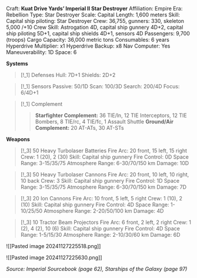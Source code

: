 Craft: **Kuat Drive Yards’ Imperial II Star Destroyer**
Affiliation: Empire
Era: Rebellion
Type: Star Destroyer
Scale: Capital
Length: 1,600 meters
Skill: Capital ship piloting: Star Destroyer
Crew: 36,755, gunners: 330, skeleton 5,000 /+10
Crew Skill: Astrogation 4D, capital ship gunnery 4D+2, capital ship piloting 5D+1, capital ship shields 4D+1, sensors 4D
Passengers: 9,700 (troops)
Cargo Capacity: 36,000 metric tons
Consumables: 6 years
Hyperdrive Multiplier: x1
Hyperdrive Backup: x8
Nav Computer: Yes
Maneuverability: 1D
Space: 6

**Systems**
> [!_1] Defenses
> Hull: 7D+1
> Shields: 2D+2

> [!_1] Sensors
> Passive: 50/1D
> Scan: 100/3D
> Search: 200/4D
> Focus: 6/4D+1

> [!_1] Complement
> > **Starfighter Complement:** 36 TIE/ln, 12 TIE Interceptors, 12 TIE Bombers, 8 TIE/rc, 4 TIE/fc, 1 Assault Shuttle
> > **Ground/Air Complement:** 20 AT-ATs, 30 AT-STs
> 

**Weapons**
> [!_3] 50 Heavy Turbolaser Batteries
> Fire Arc: 20 front, 15 left, 15 right
> Crew: 1 (20), 2 (30)
> Skill: Capital ship gunnery
> Fire Control: 0D
> Space Range: 3-15/35/75
> Atmosphere Range: 6-30/70/150 km
> Damage: 10D

> [!_3] 50 Heavy Turbolaser Cannons
> Fire Arc: 20 front, 10 left, 10 right, 10 back
> Crew: 3
> Skill: Capital ship gunnery
> Fire Control: 1D
> Space Range: 3-15/35/75
> Atmosphere Range: 6-30/70/150 km
> Damage: 7D

> [!_3] 20 Ion Cannons
> Fire Arc: 10 front, 5 left, 5 right
> Crew: 1 (10), 2 (10)
> Skill: Capital ship gunnery
> Fire Control: 4D
> Space Range: 1-10/25/50
> Atmosphere Range: 2-20/50/100 km
> Damage: 4D

> [!_3] 10 Tractor Beam Projectors
> Fire Arc: 6 front, 2 left, 2 right
> Crew: 1 (2), 4 (2), 10 (6)
> Skill: Capital ship gunnery
> Fire Control: 4D
> Space Range: 1-5/15/30
> Atmosphere Range: 2-10/30/60 km
> Damage: 6D





![[Pasted image 20241127225518.png]]

![[Pasted image 20241127225630.png]]

*Source: Imperial Sourcebook (page 62), Starships of the Galaxy (page 97)*

